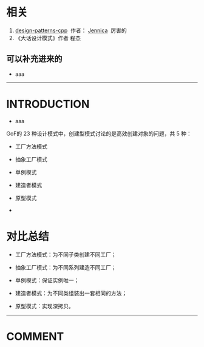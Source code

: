 



# 相关

1. [design-patterns-cpp](https://github.com/yogykwan/design-patterns-cpp)  作者： [Jennica](http://jennica.space/)  厉害的
2. 《大话设计模式》作者 程杰




## 可以补充进来的






  * aaa





* * *





# INTRODUCTION






  * aaa




GoF的 23 种设计模式中，创建型模式讨论的是高效创建对象的问题，共 5 种：


  * 工厂方法模式


  * 抽象工厂模式


  * 单例模式


  * 建造者模式


  * 原型模式


  *



# 对比总结






  * 工厂方法模式：为不同子类创建不同工厂；


  * 抽象工厂模式：为不同系列建造不同工厂；


  * 单例模式：保证实例唯一；


  * 建造者模式：为不同类组装出一套相同的方法；


  * 原型模式：实现深拷贝。






















* * *





# COMMENT
